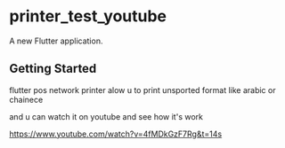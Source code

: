 # printer_test_youtube

A new Flutter application.

## Getting Started

flutter pos network printer alow u to print unsported format like arabic or chainece


and u can watch it on youtube and see how it's work 

https://www.youtube.com/watch?v=4fMDkGzF7Rg&t=14s
